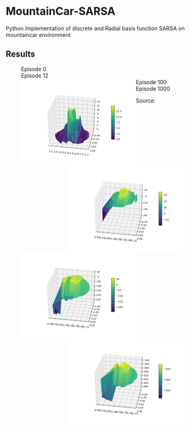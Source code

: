 # MountainCar-SARSA
Python Implementation of discrete and Radial basis function SARSA on mountaincar environment

## Results
<figure>
  <figcaption> Episode 0 </figcaption><figcaption> Episode 12 </figcaption>
  <img align="left" img src="images/animated_volcano0.gif" width="300"> 
  <img align="right" img src="images/animated_volcano12.gif" width="300" >
  <figcaption> Episode 100 </figcaption><figcaption> Episode 1000 </figcaption>
  <img align="left" img src="images/animated_volcano104.gif" width="300">
  <img align="right" img src="images/animated_volcano.gif" width="300">
<figure>
Source: 
